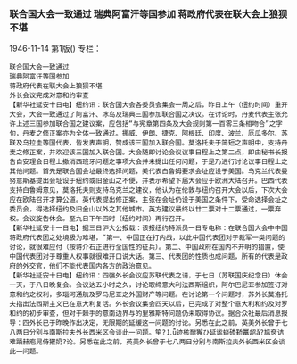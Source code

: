 ### 联合国大会一致通过  瑞典阿富汗等国参加  蒋政府代表在联大会上狼狈不堪

1946-11-14
第1版()
专栏：

    联合国大会一致通过
    瑞典阿富汗等国参加
    蒋政府代表在联大会上狼狈不堪
    外长会议完成对意和约审查
    【新华社延安十日电】纽约讯：联合国大会各委员会集会一周之后，昨日上午（纽约时间）重开大会，大会一致通过了阿富汗、冰岛及瑞典三国参加联合国之决议。在讨论时，丹麦代表主张允许上述三国参加联合国之建议案，应包括“与宪章第四条及大会规则第一百零三条相吻合”之字句，丹麦之修正案亦为全体一致通过。挪威、伊朗、捷克、阿根廷、印度、波兰、厄瓜多尔、苏联及乌拉圭等国代表，皆发表声明，赞成该三国加入联合国。莫洛托夫于简短之声明中，支持丹麦之修正案，并欢迎该三国加入联合国。大会随即讨论会议议事日程上之第二点，即由秘书长报告自安理会日程上撤消西班牙问题之事项大会并未提出任何问题，于是乃进行讨论议事日程上之其他问题。首先是联合国会址最终选择问题，美代表白鲁姆要求会址应设于美国。乌克兰代表曼努意斯基提出会址设于纽约或旧金山之不便，并表示希望下届大会应于欧洲大陆召开。巴西代表支持白鲁姆意见，莫洛托夫则支持乌克兰之建议，他认为在伦敦与纽约召开大会以后，下次大会应在欧陆召开才算公道。英代表提出修正案，主张在会址仍设于美国之条件下，受命选择会址之委员会，得选择纽约及旧金山以外之其他城市。英方建议最终以廿二票对十二票通过，一票弃权。会议旋告休会。至九日下午四时（纽约时间）再行召开。
    【新华社延安十一日电】据三日沪大公报载：该报纽约特派员一日专电称：在联合国大会中中国蒋政府代表团之处境极为难堪，“第一、中国正在打内战，以此中国代表团对于裁军一类问题的讨论，就很难应付（按蒋介石正进行全国性的征兵）。第二、中国政府在国内不开明的措置，使中国代表团对于尊重人权事就很难开口说大话。第三、代表团的性质也成问题，所有的代表是政府的外交官，他们不能代表国内各方的政治意见。
    【新华社延安十日电】纽约讯：四强外长会议应苏联代表之请，于七日（苏联国庆纪念日）休会一天，于八日晚复会。会议达五小时之久，讨论取缔意大利法西斯组织，阿尔巴尼亚参加签订对意和约之权利，多瑙河通航及罗马尼亚之外国财产等问题。在讨论第一个问题时，苏外长莫洛托夫指出法西斯主义已在意大利复活。外长会议集会四天以后，已完成了对整个意大利和约及对罗和约的初步审查，但对于棘手的意南边界与的里雅斯特问题仍未取得协议。据合众社最后消息报导：四外长已于昨晚作出决定，无限期的延缓这一问题的讨论。另悉在此之前，英美外长曾于七八两日分别与南斯拉夫外长西米区会谈此一问题。笙?⒈ǖ迹核耐獬ひ延谧蛲碜鞒鼍龆ǎ?尴奁诘难踊赫庖晃侍獾奶?论。另悉在此之前，英美外长曾于七八两日分别与南斯拉夫外长西米区会谈此一问题。
